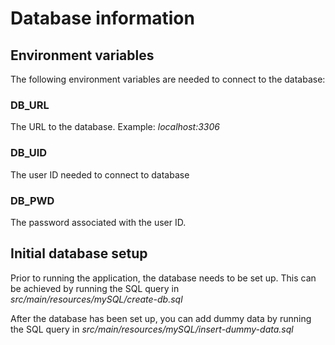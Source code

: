 # Database information
## Environment variables
The following environment variables are needed to connect to the database:
### DB_URL
The URL to the database. Example: *localhost:3306*
### DB_UID
The user ID needed to connect to database
### DB_PWD
The password associated with the user ID.

## Initial database setup
Prior to running the application, the database needs to be set up.
This can be achieved by running the SQL query in *src/main/resources/mySQL/create-db.sql*


After the database has been set up, you can add dummy data by running the SQL query in *src/main/resources/mySQL/insert-dummy-data.sql* 